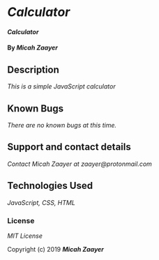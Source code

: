 # _Calculator_

#### _Calculator_

#### By _**Micah Zaayer**_

## Description

_This is a simple JavaScript calculator_


## Known Bugs

_There are no known bugs at this time._

## Support and contact details

_Contact Micah Zaayer at zaayer@protonmail.com_

## Technologies Used

_JavaScript, CSS, HTML_

### License

*MIT License*

Copyright (c) 2019 **_Micah Zaayer_**
